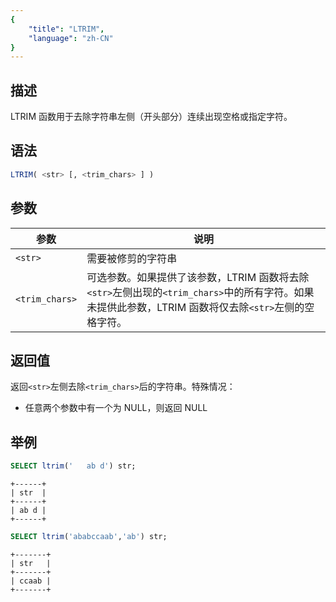 ```yaml
---
{
    "title": "LTRIM",
    "language": "zh-CN"
}
---
```


<!-- 
Licensed to the Apache Software Foundation (ASF) under one
or more contributor license agreements.  See the NOTICE file
distributed with this work for additional information
regarding copyright ownership.  The ASF licenses this file
to you under the Apache License, Version 2.0 (the
"License"); you may not use this file except in compliance
with the License.  You may obtain a copy of the License at

  http://www.apache.org/licenses/LICENSE-2.0

Unless required by applicable law or agreed to in writing,
software distributed under the License is distributed on an
"AS IS" BASIS, WITHOUT WARRANTIES OR CONDITIONS OF ANY
KIND, either express or implied.  See the License for the
specific language governing permissions and limitations
under the License.
-->

## 描述

LTRIM 函数用于去除字符串左侧（开头部分）连续出现空格或指定字符。

## 语法

```sql
LTRIM( <str> [, <trim_chars> ] )
```

## 参数

| 参数             | 说明                                                                                             |
|----------------|------------------------------------------------------------------------------------------------|
| `<str>`        | 需要被修剪的字符串                                                                                      |
| `<trim_chars>` | 可选参数。如果提供了该参数，LTRIM 函数将去除`<str>`左侧出现的`<trim_chars>`中的所有字符。如果未提供此参数，LTRIM 函数将仅去除`<str>`左侧的空格字符。 |

## 返回值

返回`<str>`左侧去除`<trim_chars>`后的字符串。特殊情况：

- 任意两个参数中有一个为 NULL，则返回 NULL

## 举例

```sql
SELECT ltrim('   ab d') str;
```

```text
+------+
| str  |
+------+
| ab d |
+------+
```

```sql
SELECT ltrim('ababccaab','ab') str;
```

```text
+-------+
| str   |
+-------+
| ccaab |
+-------+
```
